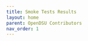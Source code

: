 ```yaml
---
title: Smoke Tests Results
layout: home
parent: OpenDSU Contributors
nav_order: 1
---
```


<div id="smoke-test-report-content">
</div>

<script>
  document.addEventListener('DOMContentLoaded', function() {
    let url = 'https://raw.githubusercontent.com/OpenDSU/opendsu-sdk/test_reports/testReport.html';
    fetch(url)
      .then(function(response) {
        if (response.ok) {
          return response.text();
        } else {
          throw new Error('Could not fetch the report');
        }
      })
      .then(function(html) {
        document.getElementById('smoke-test-report-content').innerHTML = html;
      })
      .catch(function(error) {
        console.error('Error fetching the report:', error);
        document.getElementById('smoke-test-report-content').innerHTML = `<p>Error loading report. Please check it at the following url: ${url}</p>`;
      });
  });
</script>
